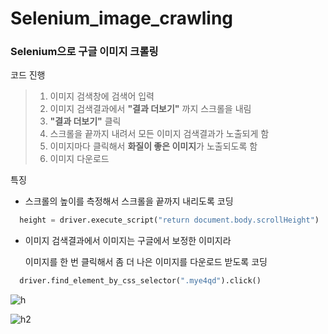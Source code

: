 # Selenium_image_crawling
### Selenium으로 구글 이미지 크롤링
코드 진행
> 1. 이미지 검색창에 검색어 입력
> 2. 이미지 검색결과에서 **"결과 더보기"** 까지 스크롤을 내림
> 3. **"결과 더보기"** 클릭
> 4. 스크롤을 끝까지 내려서 모든 이미지 검색결과가 노출되게 함
> 5. 이미지마다 클릭해서 **화질이 좋은 이미지**가 노출되도록 함
> 6. 이미지 다운로드

특징
* 스크롤의 높이를 측정해서 스크롤을 끝까지 내리도록 코딩
```python
  height = driver.execute_script("return document.body.scrollHeight")
```
* 이미지 검색결과에서 이미지는 구글에서 보정한 이미지라

  이미지를 한 번 클릭해서 좀 더 나은 이미지를 다운로드 받도록 코딩
```python
  driver.find_element_by_css_selector(".mye4qd").click()
```

![h](https://user-images.githubusercontent.com/72850237/120897142-ad806e00-c65f-11eb-8242-a0651d6c3c74.JPG)

![h2](https://user-images.githubusercontent.com/72850237/120897378-cc333480-c660-11eb-9210-0beeb19d29f0.JPG)
